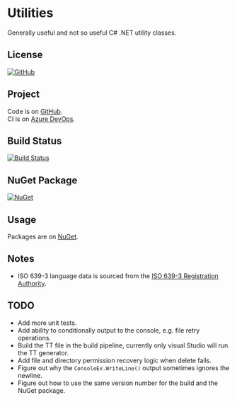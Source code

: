 # Utilities

Generally useful and not so useful C# .NET utility classes.

## License

[![GitHub](https://img.shields.io/github/license/ptr727/Utilities)](https://github.com/ptr727/Utilities/blob/master/LICENSE)

## Project

Code is on [GitHub](https://github.com/ptr727/Utilities).   
CI is on [Azure DevOps](https://dev.azure.com/pieterv/Utilities).

## Build Status

[![Build Status](https://dev.azure.com/pieterv/Utilities/_apis/build/status/ptr727.Utilities?branchName=master)](https://dev.azure.com/pieterv/Utilities/_build/latest?definitionId=29&branchName=master)

## NuGet Package

[![NuGet](https://img.shields.io/nuget/v/InsaneGenius.Utilities?logo=nuget)](https://www.nuget.org/packages/InsaneGenius.Utilities/)

## Usage

Packages are on [NuGet](https://www.nuget.org/packages/InsaneGenius.Utilities/).

## Notes

- ISO 639-3 language data is sourced from the [ISO 639-3 Registration Authority](https://iso639-3.sil.org/code_tables/download_tables).

## TODO

- Add more unit tests.
- Add ability to conditionally output to the console, e.g. file retry operations.
- Build the TT file in the build pipeline, currently only visual Studio will run the TT generator.
- Add file and directory permission recovery logic when delete fails.
- Figure out why the `ConsoleEx.WriteLine()` output sometimes ignores the newline.
- Figure out how to use the same version number for the build and the NuGet package.

